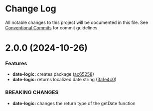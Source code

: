 # Change Log

All notable changes to this project will be documented in this file.
See [Conventional Commits](https://conventionalcommits.org) for commit guidelines.

# 2.0.0 (2024-10-26)


### Features

* **date-logic:** creates package ([ac65258](https://github.com/SandeepK1729/monorepo/commit/ac652580dc773d581ba3e084a7ffeaf8887e9527))
* **date-logic:** returns localized date string ([3a1e4c0](https://github.com/SandeepK1729/monorepo/commit/3a1e4c036160edb881432f9b9787510205bf3251))


### BREAKING CHANGES

* **date-logic:** changes the return type of the getDate function
